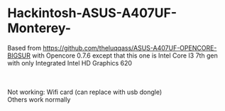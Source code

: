 # Hackintosh-ASUS-A407UF-Monterey-<br>
Based from https://github.com/theluqqass/ASUS-A407UF-OPENCORE-BIGSUR with Opencore 0.7.6 except that this one is Intel Core I3 7th gen with only Integrated Intel HD Graphics 620

<br><br>
Not working: Wifi card (can replace with usb dongle)
<br>
Others work normally
